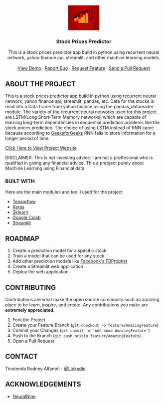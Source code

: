 <!-- PROJECT LOGO -->
<br />
<p align="center">
  <a href="https://github.com/tinotenda-alfaneti/stock-prices-predictor/">
    <img src="./stock-prediction.jpg" alt="Logo" width="100" height="80">
  </a>

  <h3 align="center">Stock Prices Predictor</h3>

  <p align="center">
    This is a stock prices predictor app build in python using recurrent neural network, yahoo finance api, streamlit, and other machine learning models.
    <br />
    <br />
    <a href="https://tinotenda-alfaneti-stock-prices-predictor-webapp-nz709p.streamlit.app/">View Demo</a>
    ·
    <a href="https://github.com/tinotenda-alfaneti/stock-prices-predictor/issues/new">Report Bug</a>
    ·
    <a href="https://github.com/tinotenda-alfaneti/stock-prices-predictor/issues">Request Feature</a>
    ·
    <a href="https://github.com/tinotenda-alfaneti/stock-prices-predictor/pulls">Send a Pull Request</a>
  </p>
</p>

<!-- ABOUT THE PROJECT -->
## ABOUT THE PROJECT

This is a stock prices predictor app build in python using recurrent neural network, yahoo finance api, streamlit, pandas, etc. Data for the stocks is read into a Data frame from yahoo finance using the pandas_datareader module. The variety of the recurrent neural networks used for this project are LSTM(Long Short-Term Memory networks) which are capable of learning long-term dependencies in sequential prediction problems like the stock prices prediction. The choice of using LSTM instead of RNN came because according to [GeeksforGeeks](https://www.geeksforgeeks.org/understanding-of-lstm-networks/) RNN fails to store information for a longer period of time. 

[Click Here to View Project Website](https://tinotenda-alfaneti-stock-prices-predictor-webapp-nz709p.streamlit.app/)

DISCLAIMER: This is not investing advice. I am not a proffesional who is qualified in giving any financial advice. This a preoject purely about Machine Learning using Financial data.

### BUILT WITH
Here are the main modules and tool I used for the project
* [Tensorflow](https://github.com/tensorflow)
* [Keras](https://github.com/keras-team/keras)
* [Sklearn](https://github.com/topics/sklearn)
* [Google Colab](https://github.com/googlecolab)
* [Streamlit](https://github.com/streamlit)




<!-- ROADMAP -->
## ROADMAP

1. Create a prediction model for a specific stock
2. Train a model that can be used for any stock
3. Add other prediction models like [Facebook's FBProphet](https://github.com/facebook/prophet)
4. Create a Streamlit web application
5. Deploy the web application


<!-- CONTRIBUTING -->
## CONTRIBUTING

Contributions are what make the open source community such an amazing place to be learn, inspire, and create. Any contributions you make are **extremely appreciated**.

1. Fork the Project
2. Create your Feature Branch (`git checkout -b feature/AmazingFeature`)
3. Commit your Changes (`git commit -m 'Add some AmazingFeature'`)
4. Push to the Branch (`git push origin feature/AmazingFeature`)
5. Open a Pull Request



<!-- CONTACT -->
## CONTACT

Tinotenda Rodney Alfaneti - [@Linkedin](https://www.linkedin.com/in/tinotenda-rodney-alfaneti/)



<!-- ACKNOWLEDGEMENTS -->
## ACKNOWLEDGEMENTS
* [NeuralNine](https://github.com/NeuralNine)





<!-- MARKDOWN LINKS & IMAGES -->
<!-- https://www.markdownguide.org/basic-syntax/#reference-style-links -->
[forks-shield]: https://img.shields.io/github/forks/roshanlam/ReadMeTemplate?style=for-the-badge
[forks-url]: https://github.com/roshanlam/ReadMeTemplate/network/members
[stars-shield]: https://img.shields.io/github/stars/roshanlam/ReadMeTemplate?style=for-the-badge
[stars-url]: https://github.com/roshanlam/ReadMeTemplate/stargazers
[issues-shield]: https://img.shields.io/github/issues/roshanlam/ReadMeTemplate?style=for-the-badge
[issues-url]: https://github.com/roshanlam/ReadMeTemplate/issues
[linkedin-shield]: https://img.shields.io/badge/-LinkedIn-black.svg?style=flat-square&logo=linkedin&colorB=555
[linkedin-url]: https://linkedin.com/in/roshan-lamichhane 

